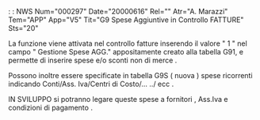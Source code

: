  :  : NWS Num="000297" Date="20000616" Rel="" Atr="A. Marazzi" Tem="APP" App="V5" Tit="G9 Spese Aggiuntive in Controllo FATTURE" Sts="20"

La funzione viene attivata nel controllo fatture inserendo  il valore   " 1 " nel campo " Gestione
Spese AGG."  appositamente creato alla tabella G91, e permette di inserire spese e/o sconti non di
merce .

Possono inoltre essere specificate in tabella G9S ( nuova ) spese ricorrenti indicando  Conti/Ass.
Iva/Centri di Costo/... ../ ecc .

IN SVILUPPO
si potranno legare queste spese a fornitori , Ass.Iva e condizioni di pagamento .




